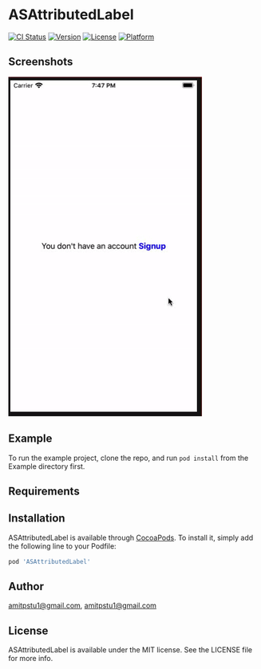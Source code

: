 # ASAttributedLabel

[![CI Status](https://img.shields.io/travis/amitpstu1@gmail.com/ASAttributedLabel.svg?style=flat)](https://travis-ci.org/amitpstu1@gmail.com/ASAttributedLabel)
[![Version](https://img.shields.io/cocoapods/v/ASAttributedLabel.svg?style=flat)](https://cocoapods.org/pods/ASAttributedLabel)
[![License](https://img.shields.io/cocoapods/l/ASAttributedLabel.svg?style=flat)](https://cocoapods.org/pods/ASAttributedLabel)
[![Platform](https://img.shields.io/cocoapods/p/ASAttributedLabel.svg?style=flat)](https://cocoapods.org/pods/ASAttributedLabel)

Screenshots
---------
![ASAttributedLabel Screenshots](asattributedlabel_screenshot.gif)

## Example

To run the example project, clone the repo, and run `pod install` from the Example directory first.

## Requirements

## Installation

ASAttributedLabel is available through [CocoaPods](https://cocoapods.org). To install
it, simply add the following line to your Podfile:

```ruby
pod 'ASAttributedLabel'
```

## Author

amitpstu1@gmail.com, amitpstu1@gmail.com

## License

ASAttributedLabel is available under the MIT license. See the LICENSE file for more info.
